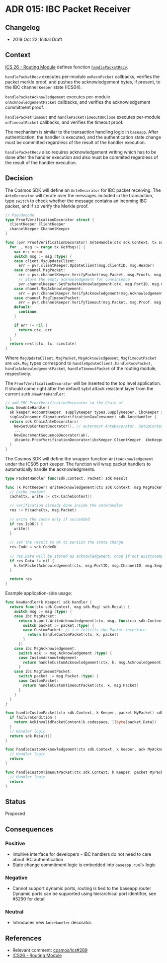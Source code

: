 # ADR 015: IBC Packet Receiver

## Changelog

- 2019 Oct 22: Initial Draft

## Context

[ICS 26 - Routing Module](https://github.com/cosmos/ics/tree/master/spec/ics-026-routing-module) defines function [`handlePacketRecv`](https://github.com/cosmos/ics/tree/master/spec/ics-026-routing-module#packet-relay).

`handlePacketRecv` executes per-module `onRecvPacket` callbacks, verifies the
packet merkle proof, and pushes the acknowledgement bytes, if present, to the IBC
channel `Keeper` state (ICS04).

`handlePacketAcknowledgement` executes per-module `onAcknowledgementPacket`
callbacks, and verifies the acknowledgement commitment proof.

`handlePacketTimeout` and `handlePacketTimeoutOnClose` executes per-module
`onTimeoutPacket` callbacks, and verifies the timeout proof.

The mechanism is similar to the transaction handling logic in `baseapp`. After
authentication, the handler is executed, and the authentication state change
must be committed regardless of the result of the handler execution.

`handlePacketRecv` also requires acknowledgement writing which has to be done
after the handler execution and also must be commited regardless of the result of
the handler execution.

## Decision

The Cosmos SDK will define an `AnteDecorator` for IBC packet receiving. The
`AnteDecorator` will iterate over the messages included in the transaction, type
`switch` to check whether the message contains an incoming IBC packet, and if so
verify the Merkle proof.

```go
// Pseudocode
type ProofVerificationDecorator struct {
  clientKeeper ClientKeeper
  channelKeeper ChannelKeeper
}

func (pvr ProofVerificationDecorator) AnteHandle(ctx sdk.Context, tx sdk.Tx, simulate bool, next sdk.AnteHandler) (sdk.Context, error) {
  for _, msg := range tx.GetMsgs() {
    var err error
    switch msg := msg.(type) {
    case client.MsgUpdateClient:
      err = pvr.clientKeeper.UpdateClient(msg.ClientID, msg.Header)
    case channel.MsgPacket:
      err = pvr.channelKeeper.VerifyPacket(msg.Packet, msg.Proofs, msg.ProofHeight)
      // Store the empty acknowledgement for convinience
      pvr.channelKeeper.SetPacketAcknowledgement(ctx, msg.PortID, msg.ChannelID, msg.Sequence, []byte{})
    case chanel.MsgAcknowledgement:
      err = pvr.channelKeeper.VerifyAcknowledgement(msg.Acknowledgement, msg.Proof, msg.ProofHeight)
    case channel.MsgTimeoutPacket:
      err = pvr.channelKeeper.VerifyTimeout(msg.Packet, msg.Proof, msg.ProofHeight, msg.NextSequenceRecv)
    default:
      continue
    }

    if err != nil {
      return ctx, err
    }
  }
  return next(ctx, tx, simulate)
}
```

Where `MsgUpdateClient`, `MsgPacket`, `MsgAcknowledgement`, `MsgTimeoutPacket`
are `sdk.Msg` types correspond to `handleUpdateClient`, `handleRecvPacket`,
`handleAcknowledgementPacket`, `handleTimeoutPacket` of the routing module,
respectively.

The `ProofVerificationDecorator` will be inserted to the top level application.
It should come right after the default sybil attack resistent layer from the
current `auth.NewAnteHandler`:

```go
// add IBC ProofVerificationDecorator to the Chain of
func NewAnteHandler(
  ak keeper.AccountKeeper, supplyKeeper types.SupplyKeeper, ibcKeeper ibc.Keeper,
  sigGasConsumer SignatureVerificationGasConsumer) sdk.AnteHandler {
  return sdk.ChainAnteDecorators(
    NewSetUpContextDecorator(), // outermost AnteDecorator. SetUpContext must be called first
    ...
    NewIncrementSequenceDecorator(ak),
    ibcante.ProofVerificationDecorator(ibcKeeper.ClientKeeper, ibcKeeper.ChannelKeeper), // innermost AnteDecorator
  )
}
```

The Cosmos SDK will define the wrapper function `WriteAcknowledgement` under the
ICS05 port keeper. The function will wrap packet handlers to automatically handle
the acknowledgments.

```go
type PacketHandler func(sdk.Context, Packet) sdk.Result

func (k PortKeeper) WriteAcknowledgement(ctx sdk.Context, msg MsgPacket, h PacketHandler) sdk.Result {
  // Cache context
  cacheCtx, write := ctx.CacheContext()

  // verification already done inside the antehandler
  res := h(cacheCtx, msg.Packet)
  
  // write the cache only if succedded
  if res.IsOK() {
    write()
  }
  
  // set the result to OK to persist the state change
  res.Code = sdk.CodeOK
  
  // res.Data will be stored as acknowledgement; noop if not exists(empty bytes already stored)
  if res.Data != nil {
    k.SetPacketAcknowledgement(ctx, msg.PortID, msg.ChannelID, msg.Sequence, res.Data)
  }

  return res
}
```

Example application-side usage:

```go
func NewHandler(k Keeper) sdk.Handler {
  return func(ctx sdk.Context, msg sdk.Msg) sdk.Result {
    switch msg := msg.(type) {
    case ibc.MsgPacket:
      return k.port.WriteAcknowledgement(ctx, msg, func(ctx sdk.Context, p ibc.Packet) sdk.Result {
        switch packet := packet.(type) {
        case CustomPacket: // i.e fulfills the Packet interface
          return handleCustomPacket(ctx, k, packet)
        }
      })
    case ibc.MsgAcknowledgement:
      switch ack := msg.Acknowledgement.(type) {
      case CustomAcknowledgement:
        return handleCustomAcknowledgement(ctx, k, msg.Acknowledgement)
      }
    case ibc.MsgTimeoutPacket:
      switch packet := msg.Packet.(type) {
      case CustomPacket:
        return handleCustomTimeoutPacket(ctx, k, msg.Packet)
      }
    }
  }
}

func handleCustomPacket(ctx sdk.Context, k Keeper, packet MyPacket) sdk.Result {
  if failureCondition {
    return AckInvalidPacketContent(k.codespace, []byte{packet.Data})
  }
  // Handler logic
  return sdk.Result{}
}

func handleCustomAcknowledgement(ctx sdk.Context, k Keeper, ack MyAcknowledgement) (res sdk.Result) {
  // Handler logic
  return
}

func handleCustomTimeoutPacket(ctx sdk.Context, k Keeper, packet MyPacket) (res sdk.Result) {
  // Handler logic
  return
}
```

## Status

Proposed

## Consequences

### Positive

- Intuitive interface for developers - IBC handlers do not need to care about IBC authentication
- State change commitment logic is embedded into `baseapp.runTx` logic

### Negative

- Cannot support dynamic ports, routing is tied to the baseapp router
  Dynamic ports can be supported using hierarchical port identifier, see #5290 for detail

### Neutral

- Introduces new `AnteHandler` decorator.

## References

- Relevant comment: [cosmos/ics#289](https://github.com/cosmos/ics/issues/289#issuecomment-544533583)
- [ICS26 - Routing Module](https://github.com/cosmos/ics/blob/master/spec/ics-026-routing-module)

